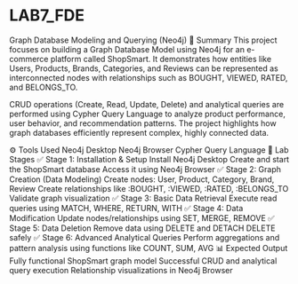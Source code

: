 # LAB7_FDE
Graph Database Modeling and Querying (Neo4j)
🧠 Summary
This project focuses on building a Graph Database Model using Neo4j for an e-commerce platform called ShopSmart. It demonstrates how entities like Users, Products, Brands, Categories, and Reviews can be represented as interconnected nodes with relationships such as BOUGHT, VIEWED, RATED, and BELONGS_TO.

CRUD operations (Create, Read, Update, Delete) and analytical queries are performed using Cypher Query Language to analyze product performance, user behavior, and recommendation patterns. The project highlights how graph databases efficiently represent complex, highly connected data.

⚙️ Tools Used
Neo4j Desktop
Neo4j Browser
Cypher Query Language
🧩 Lab Stages
✅ Stage 1: Installation & Setup
Install Neo4j Desktop
Create and start the ShopSmart database
Access it using Neo4j Browser
✅ Stage 2: Graph Creation (Data Modeling)
Create nodes: User, Product, Category, Brand, Review
Create relationships like :BOUGHT, :VIEWED, :RATED, :BELONGS_TO
Validate graph visualization
✅ Stage 3: Basic Data Retrieval
Execute read queries using MATCH, WHERE, RETURN, WITH
✅ Stage 4: Data Modification
Update nodes/relationships using SET, MERGE, REMOVE
✅ Stage 5: Data Deletion
Remove data using DELETE and DETACH DELETE safely
✅ Stage 6: Advanced Analytical Queries
Perform aggregations and pattern analysis using functions like COUNT, SUM, AVG
📊 Expected Output
Fully functional ShopSmart graph model
Successful CRUD and analytical query execution
Relationship visualizations in Neo4j Browser
